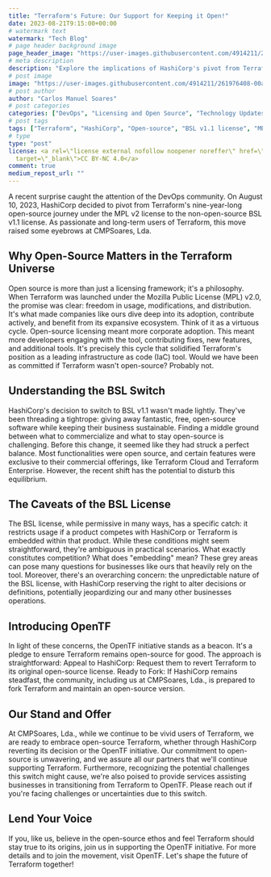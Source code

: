 ```yaml
---
title: "Terraform's Future: Our Support for Keeping it Open!"
date: 2023-08-21T9:15:00+00:00
# watermark text
watermark: "Tech Blog"
# page header background image
page_header_image: "https://user-images.githubusercontent.com/4914211/261976408-00a1c467-4996-4313-a58e-09b4c91e5dda.png"
# meta description
description: "Explore the implications of HashiCorp's pivot from Terraform's open-source license to BSL v1.1 in 2023. Understand the significance of the OpenTF initiative and how CMPSoares, Lda. aims to support the continued open-source journey of Terraform."
# post image
image: "https://user-images.githubusercontent.com/4914211/261976408-00a1c467-4996-4313-a58e-09b4c91e5dda.png"
# post author
author: "Carlos Manuel Soares"
# post categories
categories: ["DevOps", "Licensing and Open Source", "Technology Updates", "Community Initiatives"]
# post tags
tags: ["Terraform", "HashiCorp", "Open-source", "BSL v1.1 license", "MPL v2 license", "OpenTF initiative", "DevOps", "Infrastructure as Code (IaC)", "CMPSoares, Lda.", "Licensing"]
# type
type: "post"
license: <a rel=\"license external nofollow noopener noreffer\" href=\"https://creativecommons.org/licenses/by-nc/4.0/\"
  target=\"_blank\">CC BY-NC 4.0</a>
comment: true
medium_repost_url: ""
---
```


A recent surprise caught the attention of the DevOps community. On August 10, 2023, HashiCorp decided to pivot from Terraform's nine-year-long open-source journey under the MPL v2 license to the non-open-source BSL v1.1 license. As passionate and long-term users of Terraform, this move raised some eyebrows at CMPSoares, Lda.

## Why Open-Source Matters in the Terraform Universe
Open source is more than just a licensing framework; it's a philosophy. When Terraform was launched under the Mozilla Public License (MPL) v2.0, the promise was clear: freedom in usage, modifications, and distribution. It's what made companies like ours dive deep into its adoption, contribute actively, and benefit from its expansive ecosystem.
Think of it as a virtuous cycle. Open-source licensing meant more corporate adoption. This meant more developers engaging with the tool, contributing fixes, new features, and additional tools. It's precisely this cycle that solidified Terraform's position as a leading infrastructure as code (IaC) tool.
Would we have been as committed if Terraform wasn't open-source? Probably not.

## Understanding the BSL Switch
HashiCorp's decision to switch to BSL v1.1 wasn't made lightly. They've been threading a tightrope: giving away fantastic, free, open-source software while keeping their business sustainable. Finding a middle ground between what to commercialize and what to stay open-source is challenging.
Before this change, it seemed like they had struck a perfect balance. Most functionalities were open source, and certain features were exclusive to their commercial offerings, like Terraform Cloud and Terraform Enterprise. However, the recent shift has the potential to disturb this equilibrium.

## The Caveats of the BSL License
The BSL license, while permissive in many ways, has a specific catch: it restricts usage if a product competes with HashiCorp or Terraform is embedded within that product.
While these conditions might seem straightforward, they're ambiguous in practical scenarios. What exactly constitutes competition? What does "embedding" mean? These grey areas can pose many questions for businesses like ours that heavily rely on the tool.
Moreover, there's an overarching concern: the unpredictable nature of the BSL license, with HashiCorp reserving the right to alter decisions or definitions, potentially jeopardizing our and many other businesses operations.

## Introducing OpenTF
In light of these concerns, the OpenTF initiative stands as a beacon. It's a pledge to ensure Terraform remains open-source for good. The approach is straightforward:
Appeal to HashiCorp: Request them to revert Terraform to its original open-source license.
Ready to Fork: If HashiCorp remains steadfast, the community, including us at CMPSoares, Lda., is prepared to fork Terraform and maintain an open-source version.

## Our Stand and Offer
At CMPSoares, Lda., while we continue to be vivid users of Terraform, we are ready to embrace open-source Terraform, whether through HashiCorp reverting its decision or the OpenTF initiative. Our commitment to open-source is unwavering, and we assure all our partners that we'll continue supporting Terraform.
Furthermore, recognizing the potential challenges this switch might cause, we're also poised to provide services assisting businesses in transitioning from Terraform to OpenTF. Please reach out if you're facing challenges or uncertainties due to this switch.

## Lend Your Voice
If you, like us, believe in the open-source ethos and feel Terraform should stay true to its origins, join us in supporting the OpenTF initiative. For more details and to join the movement, visit OpenTF. Let's shape the future of Terraform together!
